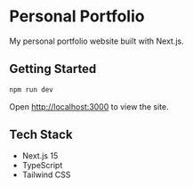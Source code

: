 # Personal Portfolio

My personal portfolio website built with Next.js.

## Getting Started

```bash
npm run dev
```

Open [http://localhost:3000](http://localhost:3000) to view the site.

## Tech Stack

- Next.js 15
- TypeScript
- Tailwind CSS
